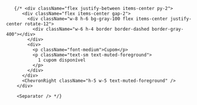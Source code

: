        {/* <div className="flex justify-between items-center py-2">
          <div className="flex items-center gap-2">
            <div className="w-8 h-6 bg-gray-100 flex items-center justify-center rotate-12">
              <div className="w-6 h-4 border border-dashed border-gray-400"></div>
            </div>
            <div>
              <p className="font-medium">Cupom</p>
              <p className="text-sm text-muted-foreground">
                1 cupom disponível
              </p>
            </div>
          </div>
          <ChevronRight className="h-5 w-5 text-muted-foreground" />
        </div>

        <Separator /> */}
